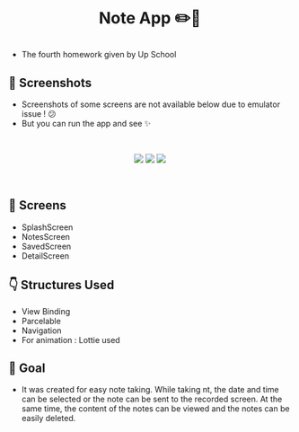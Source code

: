 # <p align="center"> Note App ✏️📓 </p>

- The fourth homework given by Up School

<!-- Screenshots -->
## 📸 Screenshots

- Screenshots of some screens are not available below due to emulator issue ! 😕
- But you can run the app and see ✨

<br>

<p align="center">
  <img src="https://github.com/TugceAras/NoteApp/assets/79931228/c56ae23e-8c7f-4277-88dc-014a5d006362"/>
  <img src="https://github.com/TugceAras/NoteApp/assets/79931228/bc1795fe-2903-4039-bacf-dcfabd1e4513"/> 
  <img src="https://github.com/TugceAras/NoteApp/assets/79931228/4688fcb5-7adb-4659-9f05-ce51b0c26946"/> 
</p>
<br>

## 📱 Screens
- SplashScreen
- NotesScreen
- SavedScreen
- DetailScreen

<!-- Technologies -->
## :point_down: Structures Used
- View Binding 
- Parcelable
- Navigation
- For animation : Lottie used

## 🎯 Goal
- It was created for easy note taking. While taking nt, the date and time can be selected or the note can be sent to the recorded screen. At the same time, the content of the notes can be viewed and the notes can be easily deleted.
